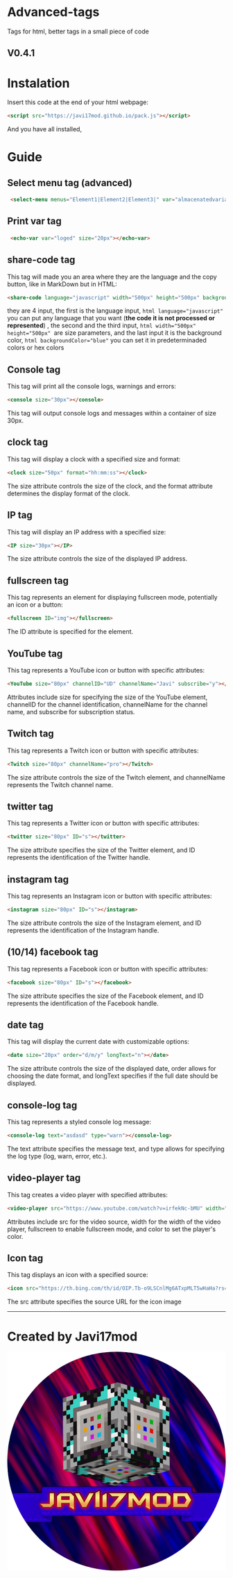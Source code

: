 # Advanced-tags
Tags for html, better tags in a small piece of code
## V0.4.1
# Instalation
Insert this code at the end of your html webpage:
```html
<script src="https://javi17mod.github.io/pack.js"></script>
```
And you have all installed,
# Guide
## Select menu tag (advanced)
```html
 <select-menu menus="Element1|Element2|Element3|" var="almacenatedvariable" width="500px" backgroundColor="#ffffff" text-color="#000000" border-color="#ee00ee"></select-menu>
```
## Print var tag
```html
 <echo-var var="loged" size="20px"></echo-var>
```
## share-code tag
This tag will made you an area where they are the language and the copy button, like in MarkDown but in HTML:
```html
<share-code language="javascript" width="500px" height="500px" backgroundColor="blue">Code</share-code>
```
they are 4 input, the first is the language input, ```html language="javascript" ``` you can put any language that you want (**the code it is not processed or represented**) , the second and the third input, ```html width="500px" height="500px" ```are size parameters, and the last input it is the background color, ```html backgroundColor="blue"``` you can set it in predeterminaded colors or hex colors
## Console tag
This tag will print all the console logs, warnings and errors:
```html
<console size="30px"></console>
```
This tag will output console logs and messages within a container of size 30px.

## clock tag

This tag will display a clock with a specified size and format:

```html
<clock size="50px" format="hh:mm:ss"></clock>
```
The size attribute controls the size of the clock, and the format attribute determines the display format of the clock.

## IP tag

This tag will display an IP address with a specified size:

```html
<IP size="30px"></IP>
```
The size attribute controls the size of the displayed IP address.

## fullscreen tag

This tag represents an element for displaying fullscreen mode, potentially an icon or a button:

```html
<fullscreen ID="img"></fullscreen>
```
The ID attribute is specified for the element.

## YouTube tag

This tag represents a YouTube icon or button with specific attributes:

```html
<YouTube size="80px" channelID="UD" channelName="Javi" subscribe="y"></YouTube>
```
Attributes include size for specifying the size of the YouTube element, channelID for the channel identification, channelName for the channel name, and subscribe for subscription status.

## Twitch tag

This tag represents a Twitch icon or button with specific attributes:

```html
<Twitch size="80px" channelName="pro"></Twitch>
```
The size attribute controls the size of the Twitch element, and channelName represents the Twitch channel name.

## twitter tag

This tag represents a Twitter icon or button with specific attributes:

```html
<twitter size="80px" ID="s"></twitter>
```
The size attribute specifies the size of the Twitter element, and ID represents the identification of the Twitter handle.

## instagram tag

This tag represents an Instagram icon or button with specific attributes:

```html
<instagram size="80px" ID="s"></instagram>
```
The size attribute controls the size of the Instagram element, and ID represents the identification of the Instagram handle.

## (10/14) facebook tag

This tag represents a Facebook icon or button with specific attributes:

```html
<facebook size="80px" ID="s"></facebook>
```
The size attribute specifies the size of the Facebook element, and ID represents the identification of the Facebook handle.

## date tag

This tag will display the current date with customizable options:

```html
<date size="20px" order="d/m/y" longText="n"></date>
```
The size attribute controls the size of the displayed date, order allows for choosing the date format, and longText specifies if the full date should be displayed.

## console-log tag

This tag represents a styled console log message:

```html
<console-log text="asdasd" type="warn"></console-log>
```
The text attribute specifies the message text, and type allows for specifying the log type (log, warn, error, etc.).

## video-player tag

This tag creates a video player with specified attributes:

```html
<video-player src="https://www.youtube.com/watch?v=irfekNc-bMU" width="500px" fullscreen="block" color="green"></video-player>
```
Attributes include src for the video source, width for the width of the video player, fullscreen to enable fullscreen mode, and color to set the player's color.

## Icon tag

This tag displays an icon with a specified source:

```html
<icon src="https://th.bing.com/th/id/OIP.Tb-o9LSCnlMg6ATxpMLT5wHaHa?rs=1&pid=ImgDetMain"></icon>
```
The src attribute specifies the source URL for the icon image
- - - -
# **Created by Javi17mod**
![javi17mod](https://raw.githubusercontent.com/Javi17mod/imagenes/2ec2c4d43adae20888f57989be249329191bcd6f/IMG_2220.png)
